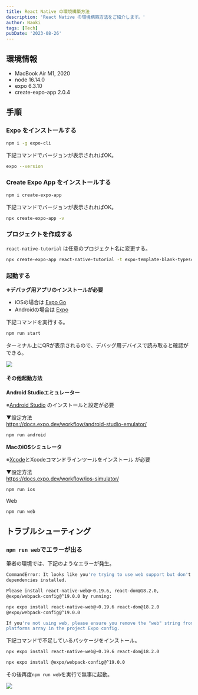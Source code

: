 ```yaml
---
title: React Native の環境構築方法
description: 'React Native の環境構築方法をご紹介します。'
author: Naoki
tags: [Tech]
pubDate: '2023-08-26'
---
```


## 環境情報

- MacBook Air M1, 2020
- node 16.14.0
- expo 6.3.10
- create-expo-app 2.0.4

## 手順

### Expo をインストールする

```bash
npm i -g expo-cli
```

下記コマンドでバージョンが表示されればOK。

```bash
expo --version
```

### Create Expo App をインストールする

```bash
npm i create-expo-app
```

下記コマンドでバージョンが表示されればOK。

```bash
npx create-expo-app -v
```

### プロジェクトを作成する

`react-native-tutorial` は任意のプロジェクト名に変更する。

```bash
npx create-expo-app react-native-tutorial -t expo-template-blank-typescript
```

### 起動する

**※デバッグ用アプリのインストールが必要**

- iOSの場合は [Expo Go](https://apps.apple.com/jp/app/expo-go/id982107779)
- Androidの場合は [Expo](https://play.google.com/store/apps/details?id=host.exp.exponent&pli=1)

下記コマンドを実行する。

```bash
npm run start
```

ターミナル上にQRが表示されるので、デバッグ用デバイスで読み取ると確認ができる。

![](/images/blog/react-native-setup/01.png)

#### その他起動方法

**Android Studioエミュレーター**

※[Android Studio](https://developer.android.com/studio/install?hl=ja) のインストールと設定が必要

▼設定方法  
https://docs.expo.dev/workflow/android-studio-emulator/

```bash
npm run android
```

**MacのiOSシミュレータ**

※[Xcode](https://apps.apple.com/us/app/xcode/id497799835)とXcodeコマンドラインツールをインストール
が必要

▼設定方法  
https://docs.expo.dev/workflow/ios-simulator/

```bash
npm run ios
```

Web

```bash
npm run web
```

## トラブルシューティング

### `npm run web`でエラーが出る

筆者の環境では、下記のようなエラーが発生。

```bash
CommandError: It looks like you're trying to use web support but don't have the required
dependencies installed.

Please install react-native-web@~0.19.6, react-dom@18.2.0,
@expo/webpack-config@^19.0.0 by running:

npx expo install react-native-web@~0.19.6 react-dom@18.2.0
@expo/webpack-config@^19.0.0

If you're not using web, please ensure you remove the "web" string from the
platforms array in the project Expo config.
```

下記コマンドで不足しているパッケージをインストール。

```bash
npx expo install react-native-web@~0.19.6 react-dom@18.2.0
```

```bash
npx expo install @expo/webpack-config@^19.0.0
```

その後再度`npm run web`を実行で無事に起動。

![](/images/blog/react-native-setup/02.png)